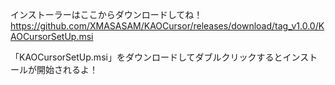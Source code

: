 インストーラーはここからダウンロードしてね！
https://github.com/XMASASAM/KAOCursor/releases/download/tag_v1.0.0/KAOCursorSetUp.msi

「KAOCursorSetUp.msi」をダウンロードしてダブルクリックするとインストールが開始されるよ！
